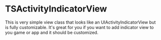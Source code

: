 TSActivityIndicatorView
=======================

This is very simple view class that looks like an UIActivityIndicatorView but is fully customizable. It's great for you if you want to add indicator view to you game or app and it should be customized.
